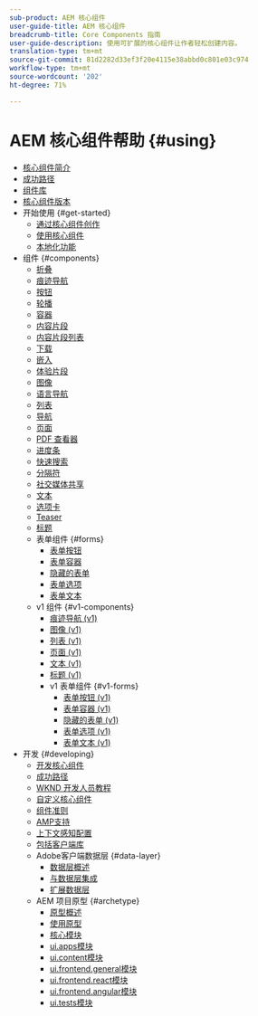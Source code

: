 ```yaml
---
sub-product: AEM 核心组件
user-guide-title: AEM 核心组件
breadcrumb-title: Core Components 指南
user-guide-description: 使用可扩展的核心组件让作者轻松创建内容。
translation-type: tm+mt
source-git-commit: 81d2282d33ef3f20e4115e38abbd0c801e03c974
workflow-type: tm+mt
source-wordcount: '202'
ht-degree: 71%

---
```



# AEM 核心组件帮助 {#using}

+ [核心组件简介](introduction.md)
+ [成功路径](developing/success.md)
+ [组件库](https://adobe.com/go/aem_cmp_library)
+ [核心组件版本](versions.md)
+ 开始使用 {#get-started}
   + [通过核心组件创作](get-started/authoring.md)
   + [使用核心组件](get-started/using.md)
   + [本地化功能](get-started/localization.md)
+ 组件 {#components}
   + [折叠](components/accordion.md)
   + [痕迹导航](components/breadcrumb.md)
   + [按钮](components/button.md)
   + [轮播](components/carousel.md)
   + [容器](components/container.md)
   + [内容片段](components/content-fragment-component.md)
   + [内容片段列表](components/content-fragment-list.md)
   + [下载](components/download.md)
   + [嵌入](components/embed.md)
   + [体验片段](components/experience-fragment.md)
   + [图像](components/image.md)
   + [语言导航](components/language-navigation.md)
   + [列表](components/list.md)
   + [导航](components/navigation.md)
   + [页面](components/page.md)
   + [PDF 查看器](components/pdf-viewer.md)
   + [进度条](components/progress-bar.md)
   + [快速搜索](components/quick-search.md)
   + [分隔符](components/separator.md)
   + [社交媒体共享](components/sharing.md)
   + [文本](components/text.md)
   + [选项卡](components/tabs.md)
   + [Teaser](components/teaser.md)
   + [标题](components/title.md)
   + 表单组件 {#forms}
      + [表单按钮](components/forms/form-button.md)
      + [表单容器](components/forms/form-container.md)
      + [隐藏的表单](components/forms/form-hidden.md)
      + [表单选项](components/forms/form-options.md)
      + [表单文本](components/forms/form-text.md)
   + v1 组件 {#v1-components}
      + [痕迹导航 (v1)](components/v1/breadcrumb-v1.md)
      + [图像 (v1)](components/v1/image-v1.md)
      + [列表 (v1)](components/v1/list-v1.md)
      + [页面 (v1)](components/v1/page-v1.md)
      + [文本 (v1)](components/v1/text-v1.md)
      + [标题 (v1)](components/v1/title-v1.md)
      + v1 表单组件 {#v1-forms}
         + [表单按钮 (v1)](components/v1/form-button-v1.md)
         + [表单容器 (v1)](components/v1/form-container-v1.md)
         + [隐藏的表单 (v1)](components/v1/form-hidden-v1.md)
         + [表单选项 (v1)](components/v1/form-options-v1.md)
         + [表单文本 (v1)](components/v1/form-text-v1.md)
+ 开发 {#developing}
   + [开发核心组件](developing/overview.md)
   + [成功路径](developing/success.md)
   + [WKND 开发人员教程](https://docs.adobe.com/content/help/en/experience-manager-learn/getting-started-wknd-tutorial-develop/overview.html)
   + [自定义核心组件](developing/customizing.md)
   + [组件准则](developing/guidelines.md)
   + [AMP支持](developing/amp.md)
   + [上下文感知配置](developing/context-aware-configs.md)
   + [包括客户端库](developing/including-clientlibs.md)
   + Adobe客户端数据层 {#data-layer}
      + [数据层概述](developing/data-layer/overview.md)
      + [与数据层集成](developing/data-layer/integrations.md)
      + [扩展数据层](developing/data-layer/extending.md)
   + AEM 项目原型 {#archetype}
      + [原型概述](developing/archetype/overview.md)
      + [使用原型](developing/archetype/using.md)
      + [核心模块](developing/archetype/core.md)
      + [ui.apps模块](developing/archetype/uiapps.md)
      + [ui.content模块](developing/archetype/uicontent.md)
      + [ui.frontend.general模块](developing/archetype/uifrontend.md)
      + [ui.frontend.react模块](developing/archetype/uifrontend-react.md)
      + [ui.frontend.angular模块](developing/archetype/uifrontend-angular.md)
      + [ui.tests模块](developing/archetype/uitests.md)
